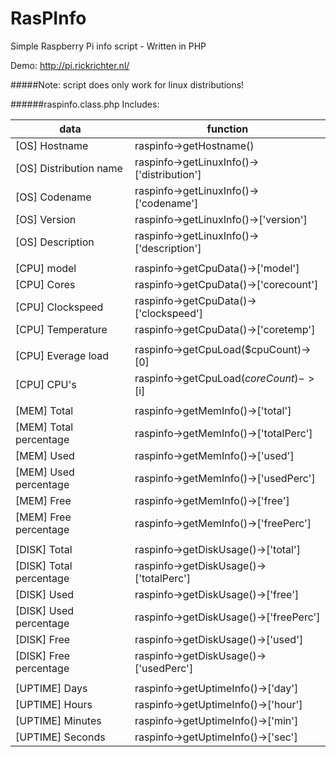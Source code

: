 # RasPInfo
Simple Raspberry Pi info script - Written in PHP

Demo: http://pi.rickrichter.nl/

#####Note: script does only work for linux distributions!

######raspinfo.class.php Includes:

| data | function |
| ------------- | ----------- |
| [OS] Hostname | raspinfo->getHostname() |
| [OS] Distribution name | raspinfo->getLinuxInfo()->['distribution'] |
| [OS] Codename | raspinfo->getLinuxInfo()->['codename'] |
| [OS] Version | raspinfo->getLinuxInfo()->['version'] |
| [OS] Description | raspinfo->getLinuxInfo()->['description'] |
| | |
| [CPU] model | raspinfo->getCpuData()->['model'] |
| [CPU] Cores | raspinfo->getCpuData()->['corecount'] |
| [CPU] Clockspeed | raspinfo->getCpuData()->['clockspeed'] |
| [CPU] Temperature | raspinfo->getCpuData()->['coretemp'] |
| | |
| [CPU] Everage load | raspinfo->getCpuLoad($cpuCount)->[0] |
| [CPU] CPU's| raspinfo->getCpuLoad($coreCount)->[$i] |
| | |
| [MEM] Total | raspinfo->getMemInfo()->['total'] |
| [MEM] Total percentage| raspinfo->getMemInfo()->['totalPerc'] |
| [MEM] Used| raspinfo->getMemInfo()->['used'] |
| [MEM] Used percentage| raspinfo->getMemInfo()->['usedPerc'] |
| [MEM] Free| raspinfo->getMemInfo()->['free'] |
| [MEM] Free percentage| raspinfo->getMemInfo()->['freePerc'] |
| | |
| [DISK] Total | raspinfo->getDiskUsage()->['total'] |
| [DISK] Total percentage| raspinfo->getDiskUsage()->['totalPerc'] |
| [DISK] Used| raspinfo->getDiskUsage()->['free'] |
| [DISK] Used percentage| raspinfo->getDiskUsage()->['freePerc'] |
| [DISK] Free| raspinfo->getDiskUsage()->['used'] |
| [DISK] Free percentage| raspinfo->getDiskUsage()->['usedPerc'] |
| | |
| [UPTIME] Days| raspinfo->getUptimeInfo()->['day'] |
| [UPTIME] Hours | raspinfo->getUptimeInfo()->['hour'] |
| [UPTIME] Minutes | raspinfo->getUptimeInfo()->['min'] |
| [UPTIME] Seconds | raspinfo->getUptimeInfo()->['sec'] |
